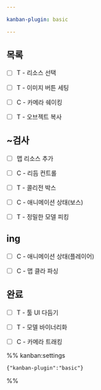 ```yaml
---

kanban-plugin: basic

---
```


## 목록

- [ ] T - 리소스 선택
- [ ] T - 이미지 버튼 세팅
- [ ] C - 카메라 쉐이킹
- [ ] T - 오브젝트 복사


## ~검사

- [ ] 맵 리소스 추가
- [ ] C - 리듬 컨트롤
- [ ] T - 콜리전 박스
- [ ] C - 애니메이션 상태(보스)
- [ ] T - 정밀한 모델 피킹


## ing

- [ ] C - 애니메이션 상태(플레이어)
- [ ] C - 맵 클라 파싱


## 완료

- [ ] T - 툴 UI 다듬기
- [ ] T - 모델 바이너리화
- [ ] C - 카메라 트래킹




%% kanban:settings
```
{"kanban-plugin":"basic"}
```
%%